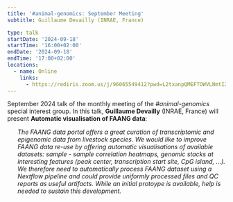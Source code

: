 ```yaml
---
title: '#animal-genomics: September Meeting'
subtitle: Guillaume Devailly (INRAE, France)

type: talk
startDate: '2024-09-18'
startTime: '16:00+02:00'
endDate: '2024-09-18'
endTime: '17:00+02:00'
locations:
  - name: Online
    links:
      - https://rediris.zoom.us/j/96065549412?pwd=L2txanpQMEFTOWVLNmtIZyt6M3NnUT09
---
```


September 2024 talk of the monthly meeting of the _#animal-genomics_ special interest group.
In this talk, **Guillaume Devailly** (INRAE, France) will present **Automatic visualisation of FAANG data**:
_<ul>The FAANG data portal offers a great curation of transcriptomic and epigenomic data from livestock species. We would like to improve FAANG data re-use by offering automatic visualisations of available datasets: sample - sample correlation heatmaps, genomic stacks at interesting features (peak center, transcription start site, CpG island, ...). We therefore need to automatically process FAANG dataset using a Nextflow pipeline and could provide uniformly processed files and QC reports as useful artifacts. While an initial protoype is available, help is needed to sustain this development.</ul>_
